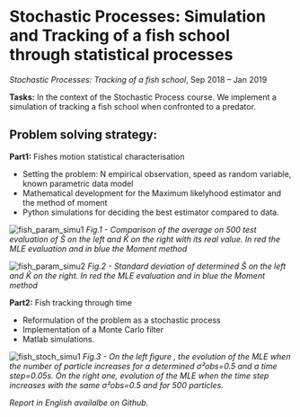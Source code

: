 # Stochastic Processes: Simulation and Tracking of a fish school through statistical processes

*Stochastic Processes: Tracking of a fish school*,
Sep 2018 – Jan 2019

__Tasks:__ In the context of the Stochastic Process course. We implement a simulation of tracking a fish school when confronted to a predator.

## Problem solving strategy:

__Part1:__ Fishes motion statistical characterisation

* Setting the problem: N empirical observation, speed as random variable, known parametric data model
* Mathematical development for the Maximum likelyhood estimator and the method of moment
* Python simulations for deciding the best estimator compared to data.

![fish_param_simu1](https://user-images.githubusercontent.com/48290004/153193937-77cc0e1e-b656-425b-9bdc-1e082c5d6ff3.PNG)
*Fig.1 -  Comparison of the average on 500 test evaluation of S&#770; on the left and K&#770; on the right with its real value. In red the MLE evaluation and in blue the Moment method*

![fish_param_simu2](https://user-images.githubusercontent.com/48290004/153193949-e6c76c4d-e15b-448e-872d-88417b95f20d.PNG)
*Fig.2 - Standard deviation of determined S&#770; on the left and K&#770; on the right. In red the MLE evaluation and in blue the Moment method*

__Part2:__ Fish tracking through time

* Reformulation of the problem as a stochastic process
* Implementation of a Monte Carlo filter
* Matlab simulations.

![fish_stoch_simu1](https://user-images.githubusercontent.com/48290004/153193960-9480ae88-3ced-442c-806d-006b1b31caa1.PNG)
*Fig.3 - On the left figure , the evolution of the MLE when the number of particle increases for a determined
σ²obs=0.5 and a time step=0.05s. On the right one, evolution of the MLE when the time step increases with the
same σ²obs=0.5 and for 500 particles.*

*Report in English availalbe on Github.*
